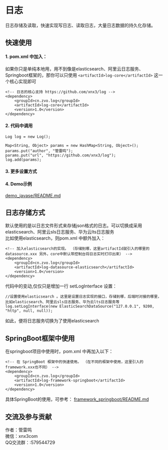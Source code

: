 # 日志
日志存储及读取，快速实现写日志、读取日志，大量日志数据的持久化存储。

## 快速使用
#### 1. pom.xml 中加入：

如果你只是单纯本地用，用不到像是elasticsearch、阿里云日志服务、Springboot框架的，那你可以只使用 ```` <artifactId>log-core</artifactId> ```` 这一个核心实现即可

````
<!-- 日志的核心支持 https://github.com/xnx3/log -->
<dependency> 
	<groupId>cn.zvo.log</groupId>
	<artifactId>log-core</artifactId>
	<version>1.0</version>
</dependency>
````

#### 2. 代码中调用

````
Log log = new Log();

Map<String, Object> params = new HashMap<String, Object>();
params.put("author", "管雷鸣");
params.put("url", "https://github.com/xnx3/log");
log.add(params);
````

#### 3. 更多设置方式


#### 4. Demo示例
[demo_javase/README.md](demo_javase/)

## 日志存储方式
默认使用的是以日志文件形式来存储json格式的日志。可以切换成采用elasticsearch、阿里云sls日志服务、华为云lts日志服务  
比如使用elasticsearch，则pom.xml 中额外加入：

````
<!-- 加入elasticsearch的实现。 （存储到哪，这里artifactId就引入的哪里的 datasource.xxx 另外，core中默认带控制台将日志实时打印出来） -->
<dependency> 
	<groupId>cn.zvo.log</groupId>
	<artifactId>log-datasource-elasticsearch</artifactId>
	<version>1.0</version>
</dependency>
````

代码中的变动,仅仅只是增加一行 setLogInterface 设置： 

````
//设置使用elasticsearch 。这里是设置日志实现的接口，存储到哪，后端时对接的哪里，比如elasticsearch、阿里云sls日志服务、华为云lts日志服务等
log.setLogInterface(new ElasticSearchDataSource("127.0.0.1", 9200, "http", null, null)); 
````

如此，便将日志服务切换为了使用elasticsearch  


## SpringBoot框架中使用
在springboot项目中使用时，pom.xml 中再加入以下：

````
<!-- 在 SpringBoot 框架中的快速使用。 （在不同的框架中使用，这里引入的framework.xxx也不同） -->
<dependency> 
    <groupId>cn.zvo.log</groupId>
    <artifactId>log-framework-springboot</artifactId>
    <version>1.0</version>
</dependency> 
````

具体SpringBoot的使用，可参考： [framework_springboot/README.md](framework_springboot/)

## 交流及参与贡献
作者：管雷鸣  
微信：xnx3com  
QQ交流群：:579544729  